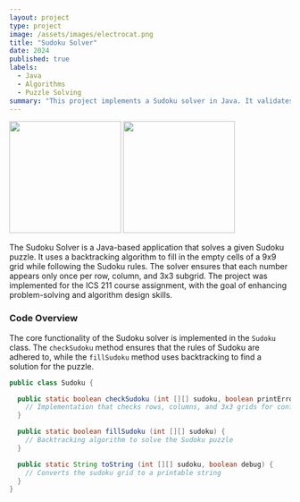 ```yaml
---
layout: project
type: project
image: /assets/images/electrocat.png
title: "Sudoku Solver"
date: 2024
published: true
labels:
  - Java
  - Algorithms
  - Puzzle Solving
summary: "This project implements a Sudoku solver in Java. It validates the grid and finds a solution using backtracking."
---
```


<div class="text-center p-4">
  <img width="200px" src="/assets/images/electrocat.png" class="img-thumbnail">
  <img width="200px" src="/assets/images/electrocat.png" class="img-thumbnail">
</div>

The Sudoku Solver is a Java-based application that solves a given Sudoku puzzle. It uses a backtracking algorithm to fill in the empty cells of a 9x9 grid while following the Sudoku rules. The solver ensures that each number appears only once per row, column, and 3x3 subgrid. The project was implemented for the ICS 211 course assignment, with the goal of enhancing problem-solving and algorithm design skills.

### Code Overview

The core functionality of the Sudoku solver is implemented in the `Sudoku` class. The `checkSudoku` method ensures that the rules of Sudoku are adhered to, while the `fillSudoku` method uses backtracking to find a solution for the puzzle.

```java
public class Sudoku {

  public static boolean checkSudoku (int [][] sudoku, boolean printErrors) {
    // Implementation that checks rows, columns, and 3x3 grids for conflicts
  }

  public static boolean fillSudoku (int [][] sudoku) {
    // Backtracking algorithm to solve the Sudoku puzzle
  }

  public static String toString (int [][] sudoku, boolean debug) {
    // Converts the sudoku grid to a printable string
  }
}
